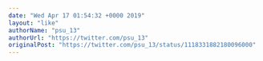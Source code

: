 ```yaml
---
date: "Wed Apr 17 01:54:32 +0000 2019"
layout: "like"
authorName: "psu_13"
authorUrl: "https://twitter.com/psu_13"
originalPost: "https://twitter.com/psu_13/status/1118331882180096000"
---
```

